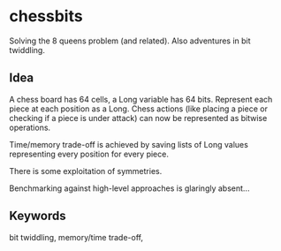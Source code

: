 # chessbits
Solving the 8 queens problem (and related). Also adventures in bit twiddling.

## Idea
A chess board has 64 cells, a Long variable has 64 bits. Represent each piece at each position as a Long. Chess actions (like placing a piece or checking if a piece is under attack) can now be represented as bitwise operations.

Time/memory trade-off is achieved by saving lists of Long values representing every position for every piece.

There is some exploitation of symmetries.

Benchmarking against high-level approaches is glaringly absent...

## Keywords
bit twiddling, memory/time trade-off, 
